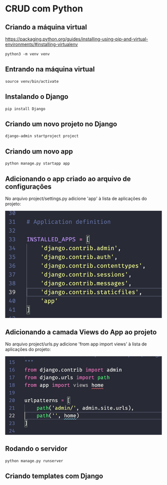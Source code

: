 # CRUD com Python

## Criando a máquina virtual

https://packaging.python.org/guides/installing-using-pip-and-virtual-environments/#installing-virtualenv

```
python3 -m venv venv
```


## Entrando na máquina virtual

```
source venv/bin/activate
```

## Instalando o Django

```
pip install Django
```

## Criando um novo projeto no Django

```
django-admin startproject project
```


## Criando um novo app

```
python manage.py startapp app
```

## Adicionando o app criado ao arquivo de configurações

No arquivo project/settings.py adicione 'app' à lista de aplicações do projeto: 

![alt text](images/01.jpg "Title")


## Adicionando a camada Views do App ao projeto

No arquivo project/urls.py adicione 'from app import views' à lista de aplicações do projeto: 

![alt text](images/02.jpg "project/urls.py")



## Rodando o servidor

```
python manage.py runserver
```

## Criando templates com Django




